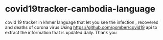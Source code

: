 # covid19tracker-cambodia-language
covid 19 tracker in khmer language that let you see the infection , recovered and deaths of corona virus
Using https://github.com/pomber/covid19 api to extract the information that is updated daily.
Thank you


